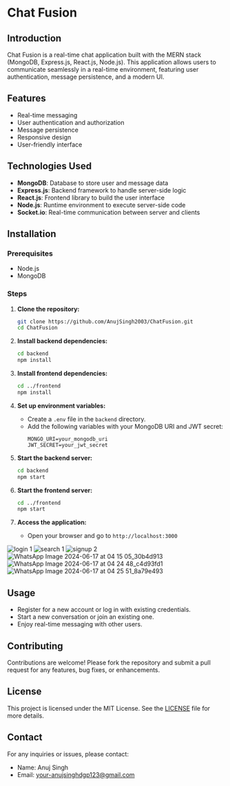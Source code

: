 # Chat Fusion

## Introduction
Chat Fusion is a real-time chat application built with the MERN stack (MongoDB, Express.js, React.js, Node.js). This application allows users to communicate seamlessly in a real-time environment, featuring user authentication, message persistence, and a modern UI.

## Features
- Real-time messaging
- User authentication and authorization
- Message persistence
- Responsive design
- User-friendly interface

## Technologies Used
- **MongoDB**: Database to store user and message data
- **Express.js**: Backend framework to handle server-side logic
- **React.js**: Frontend library to build the user interface
- **Node.js**: Runtime environment to execute server-side code
- **Socket.io**: Real-time communication between server and clients

## Installation

### Prerequisites
- Node.js
- MongoDB

### Steps
1. **Clone the repository:**
   ```sh
   git clone https://github.com/AnujSingh2003/ChatFusion.git
   cd ChatFusion
   ```

2. **Install backend dependencies:**
   ```sh
   cd backend
   npm install
   ```

3. **Install frontend dependencies:**
   ```sh
   cd ../frontend
   npm install
   ```

4. **Set up environment variables:**
   - Create a `.env` file in the `backend` directory.
   - Add the following variables with your MongoDB URI and JWT secret:
     ```env
     MONGO_URI=your_mongodb_uri
     JWT_SECRET=your_jwt_secret
     ```

5. **Start the backend server:**
   ```sh
   cd backend
   npm start
   ```

6. **Start the frontend server:**
   ```sh
   cd ../frontend
   npm start
   ```

7. **Access the application:**
   - Open your browser and go to `http://localhost:3000`

![login 1](https://github.com/AnujSingh2003/ChatFusion/assets/103198168/fc8ec18e-d3d4-45ab-a517-fbdca862c382)
![search 1](https://github.com/AnujSingh2003/ChatFusion/assets/103198168/22b2c4ec-aac8-43ec-99d2-740ca216b003)
![signup 2](https://github.com/AnujSingh2003/ChatFusion/assets/103198168/268fd5ca-63e1-414f-b8cf-ad29818f5f82)
![WhatsApp Image 2024-06-17 at 04 15 05_30b4d913](https://github.com/AnujSingh2003/ChatFusion/assets/103198168/cb560537-e861-42f8-8e9c-e59c8988954a)
![WhatsApp Image 2024-06-17 at 04 24 48_c4d93fd1](https://github.com/AnujSingh2003/ChatFusion/assets/103198168/41d0eef0-fe76-474b-8810-5be2bbd6b655)
![WhatsApp Image 2024-06-17 at 04 25 51_8a79e493](https://github.com/AnujSingh2003/ChatFusion/assets/103198168/b5585c21-f0f9-4be8-a2f4-7ac15a8c8b22)



## Usage
- Register for a new account or log in with existing credentials.
- Start a new conversation or join an existing one.
- Enjoy real-time messaging with other users.

## Contributing
Contributions are welcome! Please fork the repository and submit a pull request for any features, bug fixes, or enhancements.

## License
This project is licensed under the MIT License. See the [LICENSE](LICENSE) file for more details.

## Contact
For any inquiries or issues, please contact:
- Name: Anuj Singh
- Email: your-anujsinghdgp123@gmail.com
